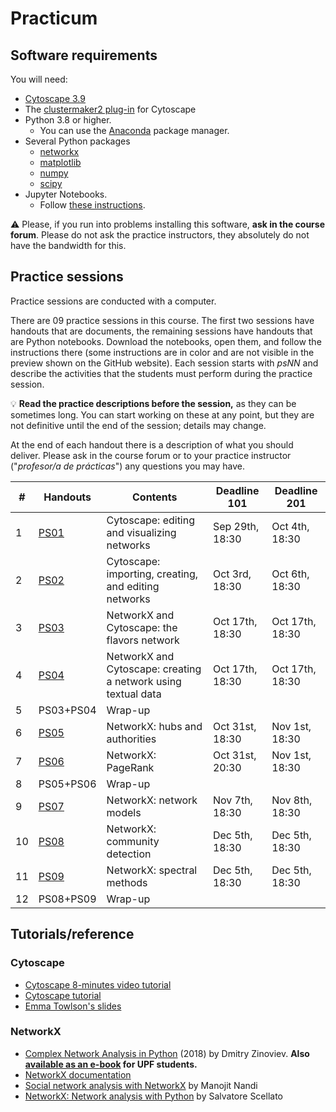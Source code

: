# Practicum

## Software requirements

You will need:

* [Cytoscape 3.9](https://cytoscape.org/download.html)
* The [clustermaker2 plug-in](https://apps.cytoscape.org/apps/clustermaker2) for Cytoscape
* Python 3.8 or higher.
   * You can use the [Anaconda](https://www.anaconda.com/products/individual) package manager.
* Several Python packages
   * [networkx](https://networkx.github.io/)
   * [matplotlib](https://matplotlib.org/)
   * [numpy](https://numpy.org/)
   * [scipy](https://scipy.org/)
* Jupyter Notebooks.
   * Follow [these instructions](https://jupyter.org/install.html).

:warning: Please, if you run into problems installing this software, **ask in the course forum**. Please do not ask the practice instructors, they absolutely do not have the bandwidth for this.

## Practice sessions

Practice sessions are conducted with a computer.

There are 09 practice sessions in this course. The first two sessions have handouts that are documents, the remaining sessions have handouts that are Python notebooks. Download the notebooks, open them, and follow the instructions there (some instructions are in color and are not visible in the preview shown on the GitHub website). Each session starts with *psNN* and describe the activities that the students must perform during the practice session.

:bulb: **Read the practice descriptions before the session,** as they can be sometimes long. You can start working on these at any point, but they are not definitive until the end of the session; details may change.

At the end of each handout there is a description of what you should deliver. Please ask in the course forum or to your practice instructor ("*profesor/a de prácticas*") any questions you may have.

| # | Handouts                                    | Contents | Deadline 101 | Deadline 201 |
|---|---------------------------------------------|----------|--------------|--------------|
| 1 | [PS01](ps01-cytoscape_basics.md)              | Cytoscape: editing and visualizing networks | Sep 29th, 18:30 | Oct 4th, 18:30
| 2 | [PS02](ps02-cytoscape_advanced.md)            | Cytoscape: importing, creating, and editing networks | Oct 3rd, 18:30 | Oct 6th, 18:30
| 3 | [PS03](ps03-flavors.ipynb)                    | NetworkX and Cytoscape: the flavors network | Oct 17th, 18:30 | Oct 17th, 18:30
| 4 | [PS04](ps04-networks_from_text.ipynb)         | NetworkX and Cytoscape: creating a network using textual data | Oct 17th, 18:30 | Oct 17th, 18:30
| 5 | PS03+PS04                                     | Wrap-up |
| 6 | [PS05](ps05-hubs_authorities.ipynb)           | NetworkX: hubs and authorities | Oct 31st, 18:30 | Nov 1st, 18:30
| 7 | [PS06](ps06-pagerank.ipynb)                   | NetworkX: PageRank | Oct 31st, 20:30 | Nov 1st, 18:30
| 8 | PS05+PS06                                     | Wrap-up |
| 9 | [PS07](ps07-network_models.ipynb)             | NetworkX: network models | Nov 7th, 18:30 | Nov 8th, 18:30 
| 10 | [PS08](ps08-communities.ipynb)               | NetworkX: community detection | Dec 5th, 18:30 | Dec 5th, 18:30
| 11 | [PS09](ps09-spectral.ipynb)                  | NetworkX: spectral methods | Dec 5th, 18:30 | Dec 5th, 18:30
| 12 | PS08+PS09                                    | Wrap-up |

## Tutorials/reference

### Cytoscape

* [Cytoscape 8-minutes video tutorial](https://www.youtube.com/watch?v=iGpxX0Kd4Z0&list=PLFQS98nmv__wFmmSDePx9FtQ2TFRS6wdR)
* [Cytoscape tutorial](https://github.com/cytoscape/cytoscape-tutorials/wiki)
* [Emma Towlson's slides](https://www.dropbox.com/s/37zleq3ynw6e0n6/Cytoscape_2017.pdf?dl=0)

### NetworkX

* [Complex Network Analysis in Python](https://www.amazon.com/gp/product/1680502697/) (2018) by Dmitry Zinoviev. **Also [available as an e-book](https://upfinder.upf.edu/iii/encore/record/C__Rb1557007?lang=cat) for UPF students.**
* [NetworkX documentation](https://networkx.github.io/)
* [Social network analysis with NetworkX](https://blog.dominodatalab.com/social-network-analysis-with-networkx/) by Manojit Nandi
* [NetworkX: Network analysis with Python](https://www.cl.cam.ac.uk/~cm542/teaching/2010/stna-pdfs/stna-lecture8.pdf) by Salvatore Scellato
